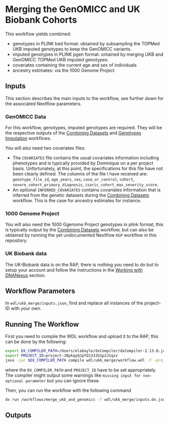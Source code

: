 # Merging the GenOMICC and UK Biobank Cohorts

This workflow yields combined:

- genotypes in PLINK bed format: obtained by subsampling the TOPMed UKB imputed genotypes to keep the GenOMICC variants.
- imputed genotypes in PLINK pgen format: ontained by merging UKB and GenOMICC TOPMed UKB imputed genotypes.
- covariates containing the current age and sex of individuals
- ancestry estimates: via the 1000 Genome Project

## Inputs

This section describes the main inputs to the workflow, see further down for the associated Nextflow parameters.

### GenOMICC Data

For this workflow, genotypes, imputed genotypes are required. They will be the respective outputs of the [Combining Datasets](@ref) and [Genotypes Imputation](@ref) workflows.

You will also need two covariates files:

- The `COVARIATES` file contains the usual covariates information including phenotypes and is typically provided by Dominique on a per project basis. Unfortunately, at this point, the specifications for this file have not been clearly defined. The columns of the file I have received are: `genotype_file_id`, `age_years`, `sex`, `case_or_control`, `cohort`, `severe_cohort_primary_diagnosis`, `isaric_cohort_max_severity_score`.
- An optional `INFERRED_COVARIATES` contains covariates information that is inferred from the genetic datasets during the [Combining Datasets](@ref) workflow. This is the case for ancestry estimates for instance.

### 1000 Genome Project

You will also need the 1000 Ggenome Project genotypes in plink format, this is typically output by the [Combining Datasets](@ref) workflow, but can also be obtained by running the yet undocumented Nextflow `KGP` workflow in this repository.

### UK Biobank data

The UK-Biobank data is on the RAP, there is nothing you need to do but to setup your account and follow the instructions in the [Working with DNANexus](@ref) section.

## Workflow Parameters

In `wdl/ukb_merge/inputs.json`, find and replace all instances of the project-ID with your own.

## Running The Workflow

First you need to compile the WDL workflow and upload it to the RAP, this can be done by the following:

```bash
export DX_COMPILER_PATH=/Users/olabayle/dxCompiler/dxCompiler-2.13.0.jar
export PROJECT_ID=project-J0pkqyQJpYQ133JG1p2J1qzv
java -jar $DX_COMPILER_PATH compile wdl/ukb_merge/workflow.wdl -f -project $PROJECT_ID -folder /workflows -inputs wdl/ukb_merge/inputs.json
```

where the `DX_COMPILER_PATH` and `PROJECT_ID` have to be set appropriately. The compiler might output some warnings like `missing input for non-optional parameter` but you can ignore these.

Then, you can run the workflow with the following command

```bash
dx run /workflows/merge_ukb_and_genomicc -f wdl/ukb_merge/inputs.dx.json
```

## Outputs
